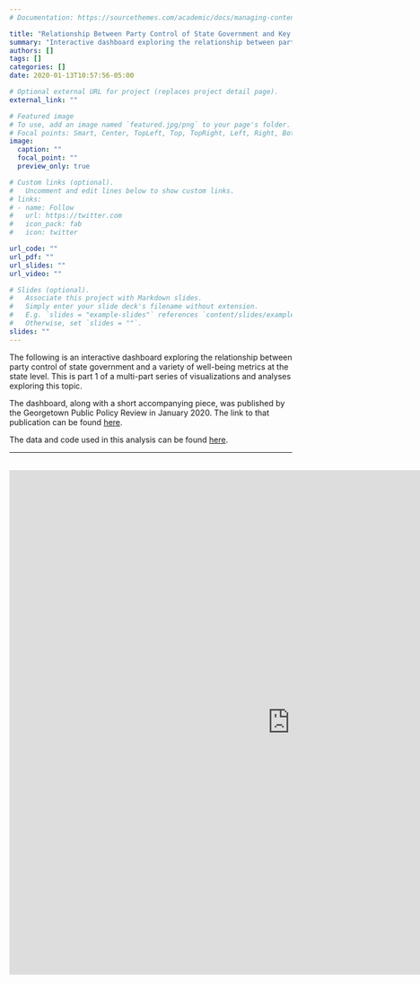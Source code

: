 ```yaml
---
# Documentation: https://sourcethemes.com/academic/docs/managing-content/

title: "Relationship Between Party Control of State Government and Key Well-Being Metrics"
summary: "Interactive dashboard exploring the relationship between party control of state government and a variety of well-being metrics at the state level. This is part 1 of a multi-part series of visualizations and analyses exploring this topic."
authors: []
tags: []
categories: []
date: 2020-01-13T10:57:56-05:00

# Optional external URL for project (replaces project detail page).
external_link: ""

# Featured image
# To use, add an image named `featured.jpg/png` to your page's folder.
# Focal points: Smart, Center, TopLeft, Top, TopRight, Left, Right, BottomLeft, Bottom, BottomRight.
image:
  caption: ""
  focal_point: ""
  preview_only: true

# Custom links (optional).
#   Uncomment and edit lines below to show custom links.
# links:
# - name: Follow
#   url: https://twitter.com
#   icon_pack: fab
#   icon: twitter

url_code: ""
url_pdf: ""
url_slides: ""
url_video: ""

# Slides (optional).
#   Associate this project with Markdown slides.
#   Simply enter your slide deck's filename without extension.
#   E.g. `slides = "example-slides"` references `content/slides/example-slides.md`.
#   Otherwise, set `slides = ""`.
slides: ""
---
```

The following is an interactive dashboard exploring the relationship between party control of state government and a variety of well-being metrics at the state level. This is part 1 of a multi-part series of visualizations and analyses exploring this topic.

The dashboard, along with a short accompanying piece, was published by the Georgetown Public Policy Review in January 2020. The link to that publication can be found [here](http://gppreview.com/2020/01/09/relationships-party-control-state-government-key-well-metrics/).

The data and code used in this analysis can be found [here](https://github.com/andygreen-1/PartyControlStateGov).
***
<br/>

<iframe seamless frameborder="0" src="https://public.tableau.com/shared/Y2CFP6Q9S?:embed=yes&:display_count=yes&:showVizHome=no" width = '1000' height = '900' scrolling='no' ></iframe>

<br/>

